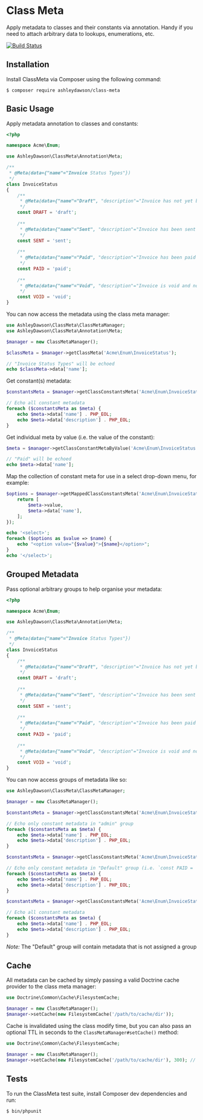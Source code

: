 Class Meta
==========

Apply metadata to classes and their constants via annotation. Handy if you need to attach arbitrary data to 
lookups, enumerations, etc.

[![Build Status](https://travis-ci.org/AshleyDawson/ClassMeta.svg?branch=master)](https://travis-ci.org/AshleyDawson/ClassMeta)

Installation
------------

Install ClassMeta via Composer using the following command:

```
$ composer require ashleydawson/class-meta
```

Basic Usage
-----------

Apply metadata annotation to classes and constants:

```php
<?php

namespace Acme\Enum;

use AshleyDawson\ClassMeta\Annotation\Meta;

/**
 * @Meta(data={"name"="Invoice Status Types"})
 */
class InvoiceStatus
{
    /**
     * @Meta(data={"name"="Draft", "description"="Invoice has not yet been sent to the customer"})
     */
    const DRAFT = 'draft';
    
    /**
     * @Meta(data={"name"="Sent", "description"="Invoice has been sent to the customer"})
     */
    const SENT = 'sent';
    
    /**
     * @Meta(data={"name"="Paid", "description"="Invoice has been paid by the customer"})
     */
    const PAID = 'paid';
    
    /**
     * @Meta(data={"name"="Void", "description"="Invoice is void and no longer billable"})
     */
    const VOID = 'void';
}
```

You can now access the metadata using the class meta manager:

```php
use AshleyDawson\ClassMeta\ClassMetaManager;
use AshleyDawson\ClassMeta\Annotation\Meta;

$manager = new ClassMetaManager();

$classMeta = $manager->getClassMeta('Acme\Enum\InvoiceStatus');

// "Invoice Status Types" will be echoed
echo $classMeta->data['name'];
```

Get constant(s) metadata:

```php
$constantsMeta = $manager->getClassConstantsMeta('Acme\Enum\InvoiceStatus');

// Echo all constant metadata
foreach ($constantsMeta as $meta) {
    echo $meta->data['name'] . PHP_EOL;
    echo $meta->data['description'] . PHP_EOL;
}
```

Get individual meta by value (i.e. the value of the constant):

```php
$meta = $manager->getClassConstantMetaByValue('Acme\Enum\InvoiceStatus', InvoiceStatus::PAID);

// "Paid" will be echoed
echo $meta->data['name'];
```

Map the collection of constant meta for use in a select drop-down menu, for example:

```php
$options = $manager->getMappedClassConstantsMeta('Acme\Enum\InvoiceStatus', function (Meta $meta) {
    return [
        $meta->value, 
        $meta->data['name'],
    ];
});

echo '<select>';
foreach ($options as $value => $name) {
    echo "<option value="{$value}">{$name}</option>";
}
echo '</select>';
```

Grouped Metadata
----------------

Pass optional arbitrary groups to help organise your metadata:

```php
<?php

namespace Acme\Enum;

use AshleyDawson\ClassMeta\Annotation\Meta;

/**
 * @Meta(data={"name"="Invoice Status Types"})
 */
class InvoiceStatus
{
    /**
     * @Meta(data={"name"="Draft", "description"="Invoice has not yet been sent to the customer"}, groups={"admin"})
     */
    const DRAFT = 'draft';
    
    /**
     * @Meta(data={"name"="Sent", "description"="Invoice has been sent to the customer"}, groups={"admin"})
     */
    const SENT = 'sent';
    
    /**
     * @Meta(data={"name"="Paid", "description"="Invoice has been paid by the customer"})
     */
    const PAID = 'paid';
    
    /**
     * @Meta(data={"name"="Void", "description"="Invoice is void and no longer billable"}, groups={"admin"})
     */
    const VOID = 'void';
}
```

You can now access groups of metadata like so:

```php
use AshleyDawson\ClassMeta\ClassMetaManager;

$manager = new ClassMetaManager();

$constantsMeta = $manager->getClassConstantsMeta('Acme\Enum\InvoiceStatus', ['admin']);

// Echo only constant metadata in "admin" group
foreach ($constantsMeta as $meta) {
    echo $meta->data['name'] . PHP_EOL;
    echo $meta->data['description'] . PHP_EOL;
}

$constantsMeta = $manager->getClassConstantsMeta('Acme\Enum\InvoiceStatus', ['Default']);

// Echo only constant metadata in "Default" group (i.e. `const PAID = 'paid'` metadata)
foreach ($constantsMeta as $meta) {
    echo $meta->data['name'] . PHP_EOL;
    echo $meta->data['description'] . PHP_EOL;
}

$constantsMeta = $manager->getClassConstantsMeta('Acme\Enum\InvoiceStatus', ['Default', 'admin']);

// Echo all constant metadata
foreach ($constantsMeta as $meta) {
    echo $meta->data['name'] . PHP_EOL;
    echo $meta->data['description'] . PHP_EOL;
}
```

*Note:* The "Default" group will contain metadata that is not assigned a group

Cache
-----

All metadata can be cached by simply passing a valid Doctrine cache provider to the class meta manager:

```php
use Doctrine\Common\Cache\FilesystemCache;

$manager = new ClassMetaManager();
$manager->setCache(new FilesystemCache('/path/to/cache/dir'));
```

Cache is invalidated using the class modify time, but you can also pass an optional TTL in seconds to the `ClassMetaManager#setCache()` method:

```php
use Doctrine\Common\Cache\FilesystemCache;

$manager = new ClassMetaManager();
$manager->setCache(new FilesystemCache('/path/to/cache/dir'), 300); // Cache stale after 5 minutes
```

Tests
-----

To run the ClassMeta test suite, install Composer dev dependencies and run:

```
$ bin/phpunit
```
